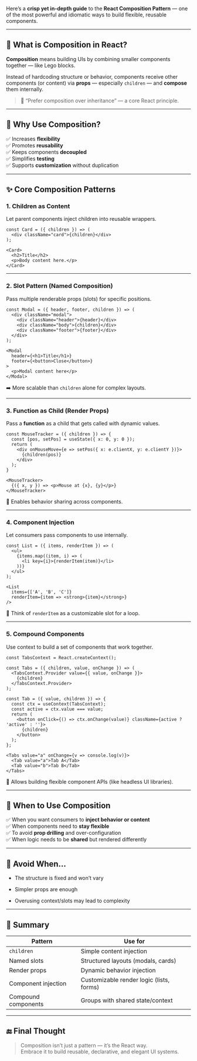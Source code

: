 
Here’s a **crisp yet in-depth guide** to the **React Composition Pattern** — one of the most powerful and idiomatic ways to build flexible, reusable components.

---

## 🧱 What is Composition in React?

**Composition** means building UIs by combining smaller components together — like Lego blocks.

Instead of hardcoding structure or behavior, components receive other components (or content) via **props** — especially `children` — and **compose** them internally.

> 🧠 “Prefer composition over inheritance” — a core React principle.

---

## 🧩 Why Use Composition?

✅ Increases **flexibility**  
✅ Promotes **reusability**  
✅ Keeps components **decoupled**  
✅ Simplifies **testing**  
✅ Supports **customization** without duplication

---

## ✨ Core Composition Patterns

### 1. **Children as Content**

Let parent components inject children into reusable wrappers.

```tsx
const Card = ({ children }) => (
  <div className="card">{children}</div>
);

<Card>
  <h2>Title</h2>
  <p>Body content here.</p>
</Card>
```

---

### 2. **Slot Pattern (Named Composition)**

Pass multiple renderable props (slots) for specific positions.

```tsx
const Modal = ({ header, footer, children }) => (
  <div className="modal">
    <div className="header">{header}</div>
    <div className="body">{children}</div>
    <div className="footer">{footer}</div>
  </div>
);

<Modal
  header={<h1>Title</h1>}
  footer={<button>Close</button>}
>
  <p>Modal content here</p>
</Modal>
```

➡️ More scalable than `children` alone for complex layouts.

---

### 3. **Function as Child (Render Props)**

Pass a **function** as a child that gets called with dynamic values.

```tsx
const MouseTracker = ({ children }) => {
  const [pos, setPos] = useState({ x: 0, y: 0 });
  return (
    <div onMouseMove={e => setPos({ x: e.clientX, y: e.clientY })}>
      {children(pos)}
    </div>
  );
}

<MouseTracker>
  {({ x, y }) => <p>Mouse at {x}, {y}</p>}
</MouseTracker>
```

🔁 Enables behavior sharing across components.

---

### 4. **Component Injection**

Let consumers pass components to use internally.

```tsx
const List = ({ items, renderItem }) => (
  <ul>
    {items.map((item, i) => (
      <li key={i}>{renderItem(item)}</li>
    ))}
  </ul>
);

<List
  items={['A', 'B', 'C']}
  renderItem={item => <strong>{item}</strong>}
/>
```

🧠 Think of `renderItem` as a customizable slot for a loop.

---

### 5. **Compound Components**

Use context to build a set of components that work together.

```tsx
const TabsContext = React.createContext();

const Tabs = ({ children, value, onChange }) => (
  <TabsContext.Provider value={{ value, onChange }}>
    {children}
  </TabsContext.Provider>
);

const Tab = ({ value, children }) => {
  const ctx = useContext(TabsContext);
  const active = ctx.value === value;
  return (
    <button onClick={() => ctx.onChange(value)} className={active ? 'active' : ''}>
      {children}
    </button>
  );
};

<Tabs value="a" onChange={v => console.log(v)}>
  <Tab value="a">Tab A</Tab>
  <Tab value="b">Tab B</Tab>
</Tabs>
```

🧩 Allows building flexible component APIs (like headless UI libraries).

---

## 🧠 When to Use Composition

✅ When you want consumers to **inject behavior or content**  
✅ When components need to **stay flexible**  
✅ To avoid **prop drilling** and over-configuration  
✅ When logic needs to be **shared** but rendered differently

---

## 🚫 Avoid When...

- The structure is fixed and won’t vary
    
- Simpler props are enough
    
- Overusing context/slots may lead to complexity
    

---

## 🧾 Summary

|Pattern|Use for|
|---|---|
|`children`|Simple content injection|
|Named slots|Structured layouts (modals, cards)|
|Render props|Dynamic behavior injection|
|Component injection|Customizable render logic (lists, forms)|
|Compound components|Groups with shared state/context|

---

## 🔚 Final Thought

> Composition isn’t just a pattern — it’s the React way.  
> Embrace it to build reusable, declarative, and elegant UI systems.



